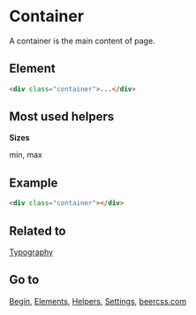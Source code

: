 # Container

A container is the main content of page.

## Element

```html
<div class="container">...</div>
```

## Most used helpers

**Sizes**

min, max

## Example

```html
<div class="container"></div>
```

## Related to
[Typography](https://github.com/beercss/beercss/blob/main/docs/TYPOGRAPHY.md)

## Go to
[Begin](https://github.com/beercss/beercss/blob/main/docs/INDEX.md), [Elements](https://github.com/beercss/beercss/blob/main/docs/ELEMENTS.md), [Helpers](https://github.com/beercss/beercss/blob/main/docs/HELPERS.md), [Settings](https://github.com/beercss/beercss/blob/main/docs/SETTINGS.md), [beercss.com](https://www.beercss.com)